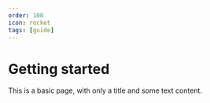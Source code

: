 ```yaml
---
order: 100
icon: rocket
tags: [guide]
---
```


# Getting started

This is a basic page, with only a title and some text content.
